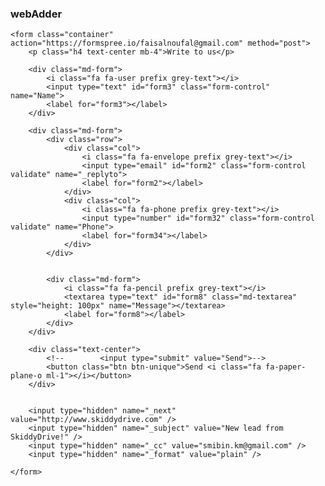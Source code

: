 ### webAdder


    <form class="container" action="https://formspree.io/faisalnoufal@gmail.com" method="post">
        <p class="h4 text-center mb-4">Write to us</p>

        <div class="md-form">
            <i class="fa fa-user prefix grey-text"></i>
            <input type="text" id="form3" class="form-control" name="Name">
            <label for="form3"></label>
        </div>

        <div class="md-form">
            <div class="row">
                <div class="col">
                    <i class="fa fa-envelope prefix grey-text"></i>
                    <input type="email" id="form2" class="form-control validate" name="_replyto">
                    <label for="form2"></label>
                </div>
                <div class="col">
                    <i class="fa fa-phone prefix grey-text"></i>
                    <input type="number" id="form32" class="form-control validate" name="Phone">
                    <label for="form34"></label>
                </div>
            </div>


            <div class="md-form">
                <i class="fa fa-pencil prefix grey-text"></i>
                <textarea type="text" id="form8" class="md-textarea" style="height: 100px" name="Message"></textarea>
                <label for="form8"></label>
            </div>
        </div>

        <div class="text-center">
            <!--        <input type="submit" value="Send">-->
            <button class="btn btn-unique">Send <i class="fa fa-paper-plane-o ml-1"></i></button>
        </div>


        <input type="hidden" name="_next" value="http://www.skiddydrive.com" />
        <input type="hidden" name="_subject" value="New lead from SkiddyDrive!" />
        <input type="hidden" name="_cc" value="smibin.km@gmail.com" />
        <input type="hidden" name="_format" value="plain" />

    </form>

